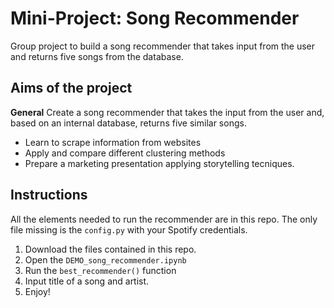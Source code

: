 # Mini-Project: Song Recommender
Group project to build a song recommender that takes input from the user and returns five songs from the database.

## Aims of the project

**General** Create a song recommender that takes the input from the user and, based on an internal database, returns five similar songs.

- Learn to scrape information from websites
- Apply and compare different clustering methods
- Prepare a marketing presentation applying storytelling tecniques.

## Instructions
All the elements needed to run the recommender are in this repo. The only file missing is the `config.py` with your Spotify credentials.

1. Download the files contained in this repo.
2. Open the `DEMO_song_recommender.ipynb`
3. Run the `best_recommender()` function
4. Input title of a song and artist.
5. Enjoy!


